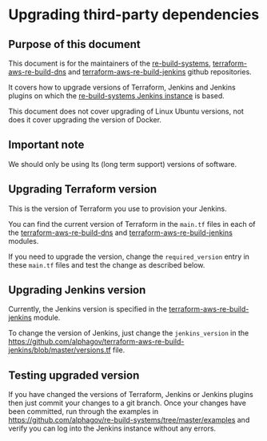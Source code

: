 # Upgrading third-party dependencies

## Purpose of this document

This document is for the maintainers of the [re-build-systems](https://github.com/alphagov/re-build-systems), [terraform-aws-re-build-dns](https://github.com/alphagov/terraform-aws-re-build-dns) and [terraform-aws-re-build-jenkins](https://github.com/alphagov/terraform-aws-re-build-jenkins) github repositories.

It covers how to upgrade versions of Terraform, Jenkins and Jenkins plugins on which the [re-build-systems Jenkins instance](https://github.com/alphagov/re-build-systems) is based.

This document does not cover upgrading of Linux Ubuntu versions, not does it cover upgrading the version of Docker.

## Important note

We should only be using lts (long term support) versions of software.

## Upgrading Terraform version

This is the version of Terraform you use to provision your Jenkins.

You can find the current version of Terraform in the `main.tf` files in each of the [terraform-aws-re-build-dns](https://github.com/alphagov/terraform-aws-re-build-dns) and [terraform-aws-re-build-jenkins](https://github.com/alphagov/terraform-aws-re-build-jenkins) modules.

If you need to upgrade the version, change the `required_version` entry in these `main.tf` files and test the change as described below.

## Upgrading Jenkins version

Currently, the Jenkins version is specified in the [terraform-aws-re-build-jenkins](https://github.com/alphagov/terraform-aws-re-build-jenkins) module.

To change the version of Jenkins, just change the `jenkins_version` in the https://github.com/alphagov/terraform-aws-re-build-jenkins/blob/master/versions.tf file.

## Testing upgraded version

If you have changed the versions of Terraform, Jenkins or Jenkins plugins then just commit your changes to a git branch. Once your changes have been committed, run through the examples in https://github.com/alphagov/re-build-systems/tree/master/examples and verify you can log into the Jenkins instance without any errors.
